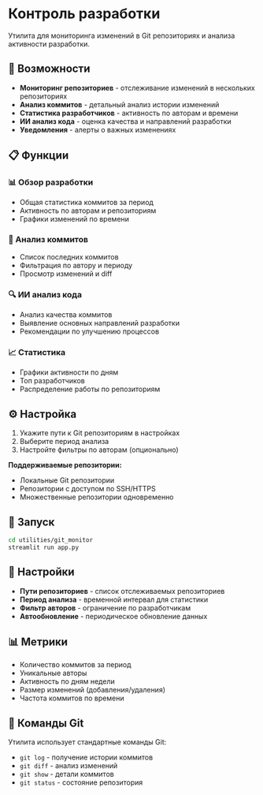 # Контроль разработки

Утилита для мониторинга изменений в Git репозиториях и анализа активности разработки.

## 🚀 Возможности

- **Мониторинг репозиториев** - отслеживание изменений в нескольких репозиториях
- **Анализ коммитов** - детальный анализ истории изменений
- **Статистика разработчиков** - активность по авторам и времени
- **ИИ анализ кода** - оценка качества и направлений разработки
- **Уведомления** - алерты о важных изменениях

## 📋 Функции

### 📊 Обзор разработки
- Общая статистика коммитов за период
- Активность по авторам и репозиториям
- Графики изменений по времени

### 📝 Анализ коммитов
- Список последних коммитов
- Фильтрация по автору и периоду
- Просмотр изменений и diff

### 🔍 ИИ анализ кода
- Анализ качества коммитов
- Выявление основных направлений разработки
- Рекомендации по улучшению процессов

### 📈 Статистика
- Графики активности по дням
- Топ разработчиков
- Распределение работы по репозиториям

## ⚙️ Настройка

1. Укажите пути к Git репозиториям в настройках
2. Выберите период анализа
3. Настройте фильтры по авторам (опционально)

**Поддерживаемые репозитории:**
- Локальные Git репозитории
- Репозитории с доступом по SSH/HTTPS
- Множественные репозитории одновременно

## 🚀 Запуск

```bash
cd utilities/git_monitor
streamlit run app.py
```

## 🔧 Настройки

- **Пути репозиториев** - список отслеживаемых репозиториев
- **Период анализа** - временной интервал для статистики
- **Фильтр авторов** - ограничение по разработчикам
- **Автообновление** - периодическое обновление данных

## 📊 Метрики

- Количество коммитов за период
- Уникальные авторы
- Активность по дням недели
- Размер изменений (добавления/удаления)
- Частота коммитов по времени

## 🔧 Команды Git

Утилита использует стандартные команды Git:
- `git log` - получение истории коммитов
- `git diff` - анализ изменений
- `git show` - детали коммитов
- `git status` - состояние репозитория
